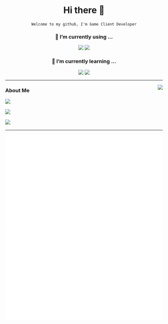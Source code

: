# <div align ="center"> Hi there 👋</div>

<div align ="center">
 
```
Welcome to my github, I'm Game Client Developer
```

</div>

### <div align ="center"> 🔭 I’m currently using ... </div>

<p align="center">
 <img src="https://img.shields.io/badge/-Unity-black?logo=Unity&logoColor=white">
 <img src="https://img.shields.io/badge/-C%23-blue?logo=csharp&logoColor=white">
</p>

### <div align ="center"> 🌱 I’m currently learning ... </div>

<p align="center">
 <img src="https://img.shields.io/badge/-UE5-white?logo=unrealengine&logoColor=white&color=%230E1128">
 <img src="https://img.shields.io/badge/C++-00599C?style=badge&logo=Cplusplus&logoColor=white">
</p>

***

<a href="https://solved.ac/anwl"><img align="right" src="http://mazassumnida.wtf/api/v2/generate_badge?boj=anwl&theme=dark"/></a>

### About Me
<p><a href="https://wnstjd0605.tistory.com/"><img src="https://img.shields.io/badge/-Tistory-orange?logo=tistory&logoColor=white"></a></p>
<p><a href="https://www.youtube.com/channel/UCV-caO_GNgfbttuqRYtCJ2A"><img src="https://img.shields.io/badge/-Youtube-white?logo=youtube&logoColor=red"></a></p>
<p><a href="https://ggm.gondr.net/user/profile/187"><img src="https://img.shields.io/badge/-Portfolio-darkgreen?logo=&logoColor=white"></a></p>


***

<div align="center">

![](https://raw.githubusercontent.com/JUNSUNG06/github-stats-transparent/output/generated/overview.svg)
![](https://raw.githubusercontent.com/JUNSUNG06/github-stats-transparent/output/generated/languages.svg)

</div>

<!--
**JUNSUNG06/JUNSUNG06** is a ✨ _special_ ✨ repository because its `README.md` (this file) appears on your GitHub profile.

Here are some ideas to get you started:

- 
- 
- 👯 I’m looking to collaborate on ...
- 🤔 I’m looking for help with ...
- 💬 Ask me about ...
- 📫 How to reach me: ...
- 😄 Pronouns: ...
- ⚡ Fun fact: ...
-->
